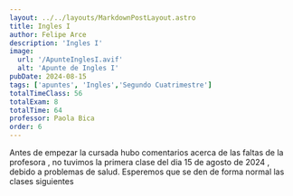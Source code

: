 ```yaml
---
layout: ../../layouts/MarkdownPostLayout.astro
title: Ingles I
author: Felipe Arce
description: 'Ingles I'
image:
  url: '/ApunteInglesI.avif'
  alt: 'Apunte de Ingles I'
pubDate: 2024-08-15
tags: ['apuntes', 'Ingles','Segundo Cuatrimestre']
totalTimeClass: 56
totalExam: 8
totalTime: 64
professor: Paola Bica
order: 6
---
```


Antes de empezar la cursada hubo comentarios acerca de las faltas de la profesora , no tuvimos la primera clase del dia 15 de agosto de 2024 , debido a problemas de salud. Esperemos que se den de forma normal las clases siguientes